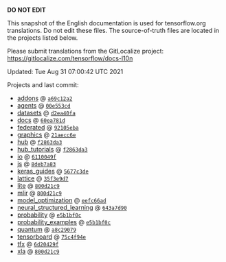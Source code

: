 __DO NOT EDIT__

This snapshot of the English documentation is used for tensorflow.org
translations. Do not edit these files. The source-of-truth files are located in
the projects listed below.

Please submit translations from the GitLocalize project: https://gitlocalize.com/tensorflow/docs-l10n

Updated: Tue Aug 31 07:00:42 UTC 2021

Projects and last commit:

- [addons](https://github.com/tensorflow/addons/tree/master/docs) @ <a href='https://github.com/tensorflow/addons/commit/a69c12a26e129d9fb388114fa65fc3ddac16a977'><code>a69c12a2</code></a>
- [agents](https://github.com/tensorflow/agents/tree/master/docs) @ <a href='https://github.com/tensorflow/agents/commit/00e553cd7e02d8302844386ee6f57d3251952826'><code>00e553cd</code></a>
- [datasets](https://github.com/tensorflow/datasets/tree/master/docs) @ <a href='https://github.com/tensorflow/datasets/commit/d2ea40fa518e236170d404f2e0ca936d22af2059'><code>d2ea40fa</code></a>
- [docs](https://github.com/tensorflow/docs/tree/master/site/en) @ <a href='https://github.com/tensorflow/docs/commit/60ea781d8a9f60e75f622d144677329cd033e2c0'><code>60ea781d</code></a>
- [federated](https://github.com/tensorflow/federated/tree/master/docs) @ <a href='https://github.com/tensorflow/federated/commit/92105eba2c38be72b6256b3618aa1c828b24d7ce'><code>92105eba</code></a>
- [graphics](https://github.com/tensorflow/graphics/tree/master/tensorflow_graphics/g3doc) @ <a href='https://github.com/tensorflow/graphics/commit/21aecc6e71ab5d5b5e7aea16143bd5338311bac5'><code>21aecc6e</code></a>
- [hub](https://github.com/tensorflow/hub/tree/master/docs) @ <a href='https://github.com/tensorflow/hub/commit/f2863da3d3784b0b41ae3e661c2f8486d9e6d465'><code>f2863da3</code></a>
- [hub_tutorials](https://github.com/tensorflow/hub/tree/master/examples/colab) @ <a href='https://github.com/tensorflow/hub/commit/f2863da3d3784b0b41ae3e661c2f8486d9e6d465'><code>f2863da3</code></a>
- [io](https://github.com/tensorflow/io/tree/master/docs) @ <a href='https://github.com/tensorflow/io/commit/6110049ff73ed5dc85046737f71057401b679eac'><code>6110049f</code></a>
- [js](https://github.com/tensorflow/tfjs-website/tree/master/docs) @ <a href='https://github.com/tensorflow/tfjs-website/commit/8deb7a83d6332ac85a80646b9d4927ba6772af6b'><code>8deb7a83</code></a>
- [keras_guides](https://github.com/tensorflow/docs/tree/snapshot-keras/site/en/guide/keras) @ <a href='https://github.com/tensorflow/docs/commit/5677c3deac1bf7cdaeaf3fc17ff3fe8ebe785179'><code>5677c3de</code></a>
- [lattice](https://github.com/tensorflow/lattice/tree/master/docs) @ <a href='https://github.com/tensorflow/lattice/commit/35f3e9d7da7f90a700d7a903e1818e82965f245c'><code>35f3e9d7</code></a>
- [lite](https://github.com/tensorflow/tensorflow/tree/master/tensorflow/lite/g3doc) @ <a href='https://github.com/tensorflow/tensorflow/commit/800d21c92441c17a9ae521adcff62d2ce0640914'><code>800d21c9</code></a>
- [mlir](https://github.com/tensorflow/tensorflow/tree/master/tensorflow/compiler/mlir/g3doc) @ <a href='https://github.com/tensorflow/tensorflow/commit/800d21c92441c17a9ae521adcff62d2ce0640914'><code>800d21c9</code></a>
- [model_optimization](https://github.com/tensorflow/model-optimization/tree/master/tensorflow_model_optimization/g3doc) @ <a href='https://github.com/tensorflow/model-optimization/commit/eefc66ad656ff7570446eec85ca414eaa714f552'><code>eefc66ad</code></a>
- [neural_structured_learning](https://github.com/tensorflow/neural-structured-learning/tree/master/g3doc) @ <a href='https://github.com/tensorflow/neural-structured-learning/commit/643a7d901a6e32c4089387ed20378c387d02f7f8'><code>643a7d90</code></a>
- [probability](https://github.com/tensorflow/probability/tree/main/tensorflow_probability/g3doc) @ <a href='https://github.com/tensorflow/probability/commit/e5b1bf0c4f33f030e7efe03ba8c8e99a26f84e8a'><code>e5b1bf0c</code></a>
- [probability_examples](https://github.com/tensorflow/probability/tree/main/tensorflow_probability/examples/jupyter_notebooks) @ <a href='https://github.com/tensorflow/probability/commit/e5b1bf0c4f33f030e7efe03ba8c8e99a26f84e8a'><code>e5b1bf0c</code></a>
- [quantum](https://github.com/tensorflow/quantum/tree/master/docs) @ <a href='https://github.com/tensorflow/quantum/commit/a8c29079a4d05a8de0ce7ba4136fc5f95d5ea23c'><code>a8c29079</code></a>
- [tensorboard](https://github.com/tensorflow/tensorboard/tree/master/docs) @ <a href='https://github.com/tensorflow/tensorboard/commit/75c4f94ea7755417cc324b54659153c3d40334c4'><code>75c4f94e</code></a>
- [tfx](https://github.com/tensorflow/tfx/tree/master/docs) @ <a href='https://github.com/tensorflow/tfx/commit/6d20429f94de12658f5af79ce07f2b6930b8e77d'><code>6d20429f</code></a>
- [xla](https://github.com/tensorflow/tensorflow/tree/master/tensorflow/compiler/xla/g3doc) @ <a href='https://github.com/tensorflow/tensorflow/commit/800d21c92441c17a9ae521adcff62d2ce0640914'><code>800d21c9</code></a>

